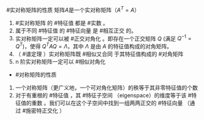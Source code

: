 #实对称矩阵的性质 
矩阵$A$是一个实对称矩阵（$A^T=A$）
1. #实对称矩阵 的 #特征值 都是 #实数 。
2. 属于不同 #特征值 的 #特征向量 是 #相互正交 的。
3. 实对称矩阵一定可以被 #正交对角化 。即存在一个正交矩阵 $Q$ (满足 $Q^{-1} = Q^T$)，使得 $Q^T A Q = \Lambda$，其中 $\Lambda$ 是由 $A$ 的特征值构成的对角矩阵。 
4. （ #谱定理 ）实对称矩阵既 #相似又合同 于其特征值构成的 #对角矩阵
5. n 阶实对称矩阵一定可以 #相似对角化  

- #对称矩阵的性质 
1. 一个对称矩阵（更广义地，一个可对角化矩阵）的秩等于其非零特征值的个数
2. 对于有重根的 #特征值 ，其 #特征子空间 （eigenspace）的维度等于该 #特征值的重数 。我们可以在这个子空间中找到一组两两正交的 #特征向量 （通过 #施密特正交化 ）   
 